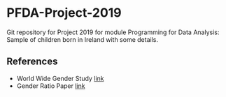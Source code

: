 # PFDA-Project-2019
Git repository for Project 2019 for module Programming for Data Analysis: Sample of children born in Ireland with some details.



## References
- World Wide Gender Study [link](https://ourworldindata.org/gender-ratio)
- Gender Ratio Paper [link](https://www.pnas.org/content/116/19/9303)